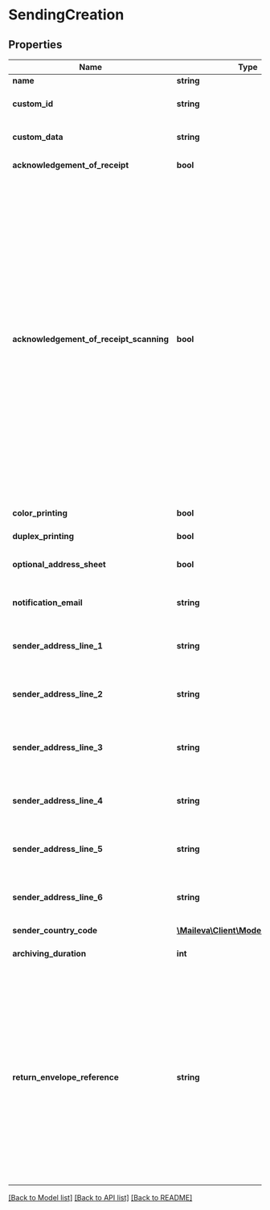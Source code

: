# SendingCreation

## Properties
Name | Type | Description | Notes
------------ | ------------- | ------------- | -------------
**name** | **string** | Nom de l&#x27;envoi | 
**custom_id** | **string** | Identifiant de l&#x27;envoi défini par le client | [optional] 
**custom_data** | **string** | Information libre fournie par le client | [optional] 
**acknowledgement_of_receipt** | **bool** | Avis de réception (AR) | [optional] [default to true]
**acknowledgement_of_receipt_scanning** | **bool** | Gestion électronique des avis de réception (AR). Cette option indique que Maileva doit recevoir, numériser, mettre en ligne l’image et archiver physiquement les Avis de Réception. Pour cela, la première ligne de l’adresse de l’expéditeur sera conservée, mais les 5 autres lignes et le pays seront remplacés par l’adresse de Maileva. Cette option nécessite que l’option avis de réception soit activée. | [optional] [default to false]
**color_printing** | **bool** | Impression couleur | [optional] [default to true]
**duplex_printing** | **bool** | Impression recto verso | [optional] [default to false]
**optional_address_sheet** | **bool** | Feuille porte adresse optionnelle | [optional] [default to false]
**notification_email** | **string** | E-mail du destinataire des notifications | 
**sender_address_line_1** | **string** | Ligne d&#x27;adresse n°1 (Société) de l&#x27;expéditeur | [optional] 
**sender_address_line_2** | **string** | Ligne d&#x27;adresse n°2 (Civilité, Prénom, Nom) de l&#x27;expéditeur | [optional] 
**sender_address_line_3** | **string** | Ligne d&#x27;adresse n°3 (Résidence, Bâtiement ...) de l&#x27;expéditeur | [optional] 
**sender_address_line_4** | **string** | Ligne d&#x27;adresse n°4 (N° et libellé de la voie) de l&#x27;expéditeur | [optional] 
**sender_address_line_5** | **string** | Ligne d&#x27;adresse n°5 (Lieu dit, BP...) de l&#x27;expéditeur | [optional] 
**sender_address_line_6** | **string** | Ligne d&#x27;adresse n°6 (Code postal et ville) de l&#x27;expéditeur | [optional] 
**sender_country_code** | [**\Maileva\Client\Model\CountryCode**](CountryCode.md) |  | [optional] 
**archiving_duration** | **int** | Durée d&#x27;archivage en années | [optional] [default to ARCHIVING_DURATION.3]
**return_envelope_reference** | **string** | Référence de l’enveloppe retour. Si l&#x27;enveloppe retour est une enveloppe T (postréponse) et si un destinataire n&#x27;est pas en France métropolitaine ou dans un DOM, alors le pli partira sans enveloppe T. Cette option ajoute un délai d&#x27;un jour de production supplémentaire | [optional] 

[[Back to Model list]](../../README.md#documentation-for-models) [[Back to API list]](../../README.md#documentation-for-api-endpoints) [[Back to README]](../../README.md)

